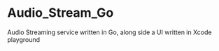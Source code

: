# Audio_Stream_Go

Audio Streaming service written in Go, along side a UI written in Xcode playground